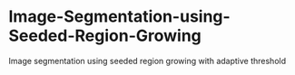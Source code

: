 # Image-Segmentation-using-Seeded-Region-Growing
Image segmentation using seeded region growing with adaptive threshold
